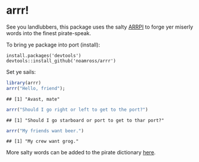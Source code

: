 # arrr!

See you landlubbers, this package uses the salty 
[ARRPI](http://isithackday.com/arrpi.php) to forge yer miserly words into
the finest pirate-speak.

To bring ye package into port (install):

```
install.packages('devtools')
devtools::install_github('noamross/arrr')
```

Set ye sails:


```r
library(arrr)
arrr("Hello, friend");
```

```
## [1] "Avast, mate"
```

```r
arrr("Should I go right or left to get to the port?")
```

```
## [1] "Should I go starboard or port to get to thar port?"
```

```r
arrr("My friends want beer.")
```

```
## [1] "My crew want grog."
```

More salty words can be added to the pirate dictionary [here](https://developer.yahoo.com/yql/console/?q=insert%20into%20piratespeak.dictionary%20(english_term%2C%20pirate_term)%20values%20(%22hello%22%2C%20%22ahoy%22)%3B&env=store%3A%2F%2Fkid666.com%2Fpiratespeak).

